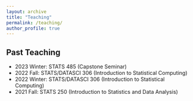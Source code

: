 ```yaml
---
layout: archive
title: "Teaching"
permalink: /teaching/
author_profile: true
---
```


## Past Teaching

- 2023 Winter: STATS 485 (Capstone Seminar)
- 2022 Fall: STATS/DATASCI 306 (Introduction to Statistical Computing)
- 2022 Winter: STATS/DATASCI 306 (Introduction to Statistical Computing)
- 2021 Fall: STATS 250 (Introduction to Statistics and Data Analysis)
